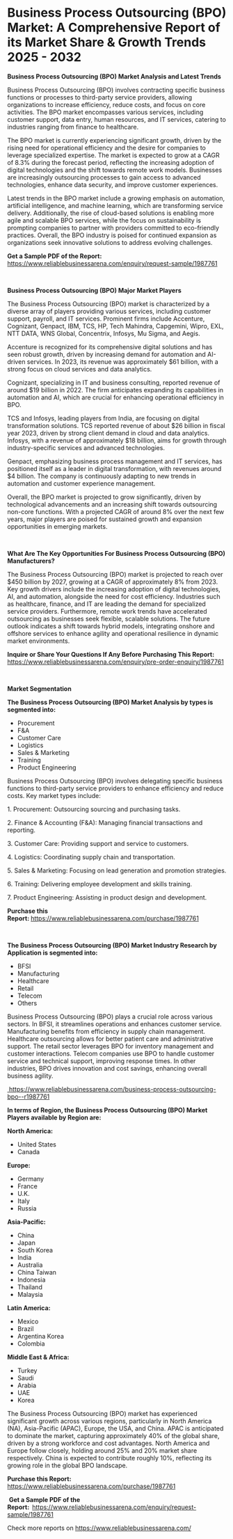 <p><h1>Business Process Outsourcing (BPO) Market: A Comprehensive Report of its Market Share & Growth Trends 2025 - 2032</h1></p><p><strong>Business Process Outsourcing (BPO) Market Analysis and Latest Trends</strong></p>
<p><p>Business Process Outsourcing (BPO) involves contracting specific business functions or processes to third-party service providers, allowing organizations to increase efficiency, reduce costs, and focus on core activities. The BPO market encompasses various services, including customer support, data entry, human resources, and IT services, catering to industries ranging from finance to healthcare.</p><p>The BPO market is currently experiencing significant growth, driven by the rising need for operational efficiency and the desire for companies to leverage specialized expertise. The market is expected to grow at a CAGR of 8.3% during the forecast period, reflecting the increasing adoption of digital technologies and the shift towards remote work models. Businesses are increasingly outsourcing processes to gain access to advanced technologies, enhance data security, and improve customer experiences.</p><p>Latest trends in the BPO market include a growing emphasis on automation, artificial intelligence, and machine learning, which are transforming service delivery. Additionally, the rise of cloud-based solutions is enabling more agile and scalable BPO services, while the focus on sustainability is prompting companies to partner with providers committed to eco-friendly practices. Overall, the BPO industry is poised for continued expansion as organizations seek innovative solutions to address evolving challenges.</p></p>
<p><strong>Get a Sample PDF of the Report:&nbsp;</strong> <a href="https://www.reliablebusinessarena.com/enquiry/request-sample/1987761?utm_campaign=3580&utm_medium=2&utm_source=Github&utm_content=ia&utm_term=28032025&utm_id=business-process-outsourcing-bpo">https://www.reliablebusinessarena.com/enquiry/request-sample/1987761</a></p>
<p>&nbsp;</p>
<p><strong>Business Process Outsourcing (BPO) Major Market Players</strong></p>
<p><p>The Business Process Outsourcing (BPO) market is characterized by a diverse array of players providing various services, including customer support, payroll, and IT services. Prominent firms include Accenture, Cognizant, Genpact, IBM, TCS, HP, Tech Mahindra, Capgemini, Wipro, EXL, NTT DATA, WNS Global, Concentrix, Infosys, Mu Sigma, and Aegis. </p><p>Accenture is recognized for its comprehensive digital solutions and has seen robust growth, driven by increasing demand for automation and AI-driven services. In 2023, its revenue was approximately $61 billion, with a strong focus on cloud services and data analytics.</p><p>Cognizant, specializing in IT and business consulting, reported revenue of around $19 billion in 2022. The firm anticipates expanding its capabilities in automation and AI, which are crucial for enhancing operational efficiency in BPO.</p><p>TCS and Infosys, leading players from India, are focusing on digital transformation solutions. TCS reported revenue of about $26 billion in fiscal year 2023, driven by strong client demand in cloud and data analytics. Infosys, with a revenue of approximately $18 billion, aims for growth through industry-specific services and advanced technologies.</p><p>Genpact, emphasizing business process management and IT services, has positioned itself as a leader in digital transformation, with revenues around $4 billion. The company is continuously adapting to new trends in automation and customer experience management.</p><p>Overall, the BPO market is projected to grow significantly, driven by technological advancements and an increasing shift towards outsourcing non-core functions. With a projected CAGR of around 8% over the next few years, major players are poised for sustained growth and expansion opportunities in emerging markets.</p></p>
<p>&nbsp;</p>
<p><strong>What Are The Key Opportunities For Business Process Outsourcing (BPO) Manufacturers?</strong></p>
<p><p>The Business Process Outsourcing (BPO) market is projected to reach over $450 billion by 2027, growing at a CAGR of approximately 8% from 2023. Key growth drivers include the increasing adoption of digital technologies, AI, and automation, alongside the need for cost efficiency. Industries such as healthcare, finance, and IT are leading the demand for specialized service providers. Furthermore, remote work trends have accelerated outsourcing as businesses seek flexible, scalable solutions. The future outlook indicates a shift towards hybrid models, integrating onshore and offshore services to enhance agility and operational resilience in dynamic market environments.</p></p>
<p><strong>Inquire or Share Your Questions If Any Before Purchasing This Report:</strong> <a href="https://www.reliablebusinessarena.com/enquiry/pre-order-enquiry/1987761?utm_campaign=3580&utm_medium=2&utm_source=Github&utm_content=ia&utm_term=28032025&utm_id=business-process-outsourcing-bpo">https://www.reliablebusinessarena.com/enquiry/pre-order-enquiry/1987761</a></p>
<p>&nbsp;</p>
<p><strong>Market Segmentation</strong></p>
<p><strong>The Business Process Outsourcing (BPO) Market Analysis by types is segmented into:</strong></p>
<p><ul><li>Procurement</li><li>F&A</li><li>Customer Care</li><li>Logistics</li><li>Sales & Marketing</li><li>Training</li><li>Product Engineering</li></ul></p>
<p><p>Business Process Outsourcing (BPO) involves delegating specific business functions to third-party service providers to enhance efficiency and reduce costs. Key market types include: </p><p>1. Procurement: Outsourcing sourcing and purchasing tasks.</p><p>2. Finance & Accounting (F&A): Managing financial transactions and reporting.</p><p>3. Customer Care: Providing support and service to customers.</p><p>4. Logistics: Coordinating supply chain and transportation.</p><p>5. Sales & Marketing: Focusing on lead generation and promotion strategies.</p><p>6. Training: Delivering employee development and skills training.</p><p>7. Product Engineering: Assisting in product design and development.</p></p>
<p><strong>Purchase this Report:&nbsp;</strong><a href="https://www.reliablebusinessarena.com/purchase/1987761?utm_campaign=3580&utm_medium=2&utm_source=Github&utm_content=ia&utm_term=28032025&utm_id=business-process-outsourcing-bpo">https://www.reliablebusinessarena.com/purchase/1987761</a></p>
<p>&nbsp;</p>
<p><strong>The Business Process Outsourcing (BPO) Market Industry Research by Application is segmented into:</strong></p>
<p><ul><li>BFSI</li><li>Manufacturing</li><li>Healthcare</li><li>Retail</li><li>Telecom</li><li>Others</li></ul></p>
<p><p>Business Process Outsourcing (BPO) plays a crucial role across various sectors. In BFSI, it streamlines operations and enhances customer service. Manufacturing benefits from efficiency in supply chain management. Healthcare outsourcing allows for better patient care and administrative support. The retail sector leverages BPO for inventory management and customer interactions. Telecom companies use BPO to handle customer service and technical support, improving response times. In other industries, BPO drives innovation and cost savings, enhancing overall business agility.</p></p>
<p><a href="https://www.reliablebusinessarena.com/business-process-outsourcing-bpo--r1987761?utm_campaign=3580&utm_medium=2&utm_source=Github&utm_content=ia&utm_term=28032025&utm_id=business-process-outsourcing-bpo">&nbsp;https://www.reliablebusinessarena.com/business-process-outsourcing-bpo--r1987761</a></p>
<p><strong>In terms of Region, the Business Process Outsourcing (BPO) Market Players available by Region are:</strong></p>
<p>
    <p> <strong> North America: </strong>
        <ul>
            <li>United States</li>
            <li>Canada</li>
        </ul>
        </p> 
    <p> <strong> Europe: </strong>
        <ul>
            <li>Germany</li>
            <li>France</li>
            <li>U.K.</li>
            <li>Italy</li>
            <li>Russia</li>
        </ul>
        </p> 
    <p> <strong> Asia-Pacific: </strong>
        <ul>
            <li>China</li>
            <li>Japan</li>
            <li>South Korea</li>
            <li>India</li>
            <li>Australia</li>
            <li>China Taiwan</li>
            <li>Indonesia</li>
            <li>Thailand</li>
            <li>Malaysia</li>
        </ul>
        </p> 
    <p> <strong> Latin America: </strong>
        <ul>
            <li>Mexico</li>
            <li>Brazil</li>
            <li>Argentina Korea</li>
            <li>Colombia</li>
        </ul>
        </p> 
    <p> <strong> Middle East & Africa: </strong>
        <ul>
            <li>Turkey</li>
            <li>Saudi</li>
            <li>Arabia</li>
            <li>UAE</li>
            <li>Korea</li>
        </ul>
    </p>
    </p>
<p><p>The Business Process Outsourcing (BPO) market has experienced significant growth across various regions, particularly in North America (NA), Asia-Pacific (APAC), Europe, the USA, and China. APAC is anticipated to dominate the market, capturing approximately 40% of the global share, driven by a strong workforce and cost advantages. North America and Europe follow closely, holding around 25% and 20% market share respectively. China is expected to contribute roughly 10%, reflecting its growing role in the global BPO landscape.</p></p>
<p><strong>Purchase this Report: </strong><a href="https://www.reliablebusinessarena.com/purchase/1987761?utm_campaign=3580&utm_medium=2&utm_source=Github&utm_content=ia&utm_term=28032025&utm_id=business-process-outsourcing-bpo">https://www.reliablebusinessarena.com/purchase/1987761</a></p>
<p>&nbsp;<strong>Get a Sample PDF of the Report:&nbsp;&nbsp;</strong><a href="https://www.reliablebusinessarena.com/enquiry/request-sample/1987761?utm_campaign=3580&utm_medium=2&utm_source=Github&utm_content=ia&utm_term=28032025&utm_id=business-process-outsourcing-bpo">https://www.reliablebusinessarena.com/enquiry/request-sample/1987761</a></p>
<p><strong></strong></p>
<p>Check more reports on <a href="https://www.reliablebusinessarena.com/?utm_campaign=3580&utm_medium=2&utm_source=Github&utm_content=ia&utm_term=28032025&utm_id=business-process-outsourcing-bpo">https://www.reliablebusinessarena.com/</a></p>